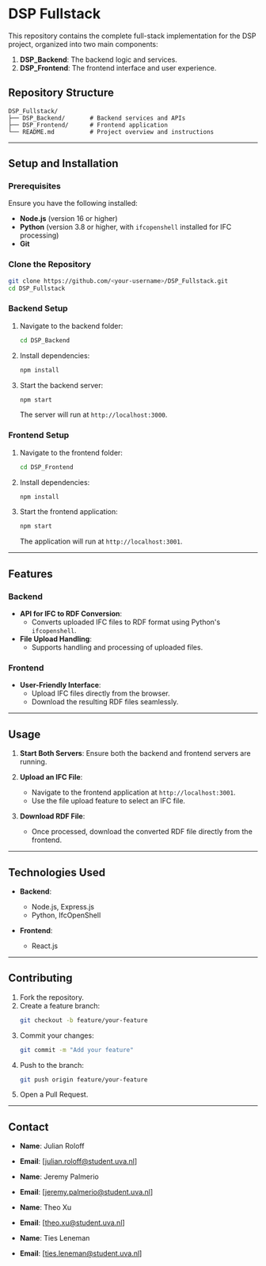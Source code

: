 # DSP Fullstack

This repository contains the complete full-stack implementation for the DSP project, organized into two main components:

1. **DSP_Backend**: The backend logic and services.
2. **DSP_Frontend**: The frontend interface and user experience.

## Repository Structure

```
DSP_Fullstack/
├── DSP_Backend/       # Backend services and APIs
├── DSP_Frontend/      # Frontend application
└── README.md          # Project overview and instructions
```

---

## Setup and Installation

### Prerequisites
Ensure you have the following installed:
- **Node.js** (version 16 or higher)
- **Python** (version 3.8 or higher, with `ifcopenshell` installed for IFC processing)
- **Git**

### Clone the Repository

```bash
git clone https://github.com/<your-username>/DSP_Fullstack.git
cd DSP_Fullstack
```

### Backend Setup

1. Navigate to the backend folder:
   ```bash
   cd DSP_Backend
   ```

2. Install dependencies:
   ```bash
   npm install
   ```

3. Start the backend server:
   ```bash
   npm start
   ```
   The server will run at `http://localhost:3000`.

### Frontend Setup

1. Navigate to the frontend folder:
   ```bash
   cd DSP_Frontend
   ```

2. Install dependencies:
   ```bash
   npm install
   ```

3. Start the frontend application:
   ```bash
   npm start
   ```
   The application will run at `http://localhost:3001`.

---

## Features

### Backend
- **API for IFC to RDF Conversion**:
  - Converts uploaded IFC files to RDF format using Python's `ifcopenshell`.
- **File Upload Handling**:
  - Supports handling and processing of uploaded files.

### Frontend
- **User-Friendly Interface**:
  - Upload IFC files directly from the browser.
  - Download the resulting RDF files seamlessly.

---

## Usage

1. **Start Both Servers**:
   Ensure both the backend and frontend servers are running.

2. **Upload an IFC File**:
   - Navigate to the frontend application at `http://localhost:3001`.
   - Use the file upload feature to select an IFC file.

3. **Download RDF File**:
   - Once processed, download the converted RDF file directly from the frontend.

---

## Technologies Used

- **Backend**:
  - Node.js, Express.js
  - Python, IfcOpenShell

- **Frontend**:
  - React.js

---

## Contributing

1. Fork the repository.
2. Create a feature branch:
   ```bash
   git checkout -b feature/your-feature
   ```
3. Commit your changes:
   ```bash
   git commit -m "Add your feature"
   ```
4. Push to the branch:
   ```bash
   git push origin feature/your-feature
   ```
5. Open a Pull Request.

---

## Contact


- **Name**: Julian Roloff
- **Email**: [julian.roloff@student.uva.nl]

- **Name**: Jeremy Palmerio
- **Email**: [jeremy.palmerio@student.uva.nl]

- **Name**: Theo Xu
- **Email**: [theo.xu@student.uva.nl]

- **Name**: Ties Leneman
- **Email**: [ties.leneman@student.uva.nl]



